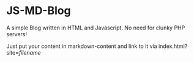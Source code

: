 JS-MD-Blog
==========

A simple Blog written in HTML and Javascript. No need for clunky PHP servers!

Just put your content in markdown-content and link to it via index.html?site=_filename_
